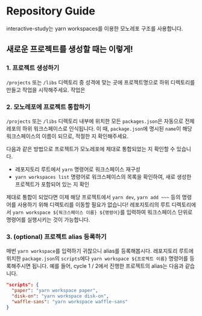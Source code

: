 # Repository Guide

interactive-study는 yarn workspaces를 이용한 모노레포 구조를 사용합니다.

## 새로운 프로젝트를 생성할 때는 이렇게!

### 1. 프로젝트 생성하기

`/projects` 또는 `/libs` 디렉토리 중 성격에 맞는 곳에 프로젝트명으로 하위 디렉토리를 만들고 작업을 시작해주세요.
작업은

### 2. 모노레포에 프로젝트 통합하기

`/projects` 또는 `/libs` 디렉토리 내부에 위치한 모든 `packages.json`은 자동으로 전체 레포의 하위 워크스페이스로 인식됩니다.
이 때, `package.json`에 명시된 `name`이 해당 워크스페이스의 이름이 되므로, 적절한 지 확인해주세요.

다음과 같은 방법으로 프로젝트가 모노레포에 제대로 통합되었는 지 확인할 수 있습니다.

- 레포지토리 루트에서 `yarn` 명령어로 워크스페이스 재구성
- `yarn workspaces list` 명령어로 워크스페이스의 목록을 확인하여, 새로 생성한 프로젝트가 포함되어 있는 지 확인

제대로 통합이 되었다면 이제 해당 프로젝트에서 `yarn dev`, `yarn add ~~~` 등의 명령어를 사용하기 위해 디렉토리를 이동할 필요가 없습니다! 레포지토리의 루트 디렉토리에서 `yarn workspace ${워크스페이스 이름} ${명령어}`를 입력하여 워크스페이스 단위로 명령어를 실행시키는 것이 가능합니다.

### 3. (optional) 프로젝트 alias 등록하기

매번 `yarn workspace`를 입력하기 귀찮으니 alias를 등록해봅시다. 레포지토리 루트에 위치한 `package.json`의 `scripts`에다 `yarn workspace ${프로젝트 이름}` 명령어를 등록해주시면 됩니다.
예를 들어, cycle 1 / 2에서 진행한 프로젝트의 alias는 다음과 같습니다.

```json
"scripts": {
  "paper": "yarn workspace paper",
  "disk-on": "yarn workspace disk-on",
  "waffle-sans": "yarn workspace waffle-sans"
}
```
